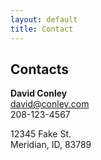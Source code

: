 ```yaml
---
layout: default
title: Contact
---
```


## Contacts

**David Conley**  
[david@conley.com](mailto:david@conley.com)  
208-123-4567  

12345 Fake St.  
Meridian, ID, 83789
